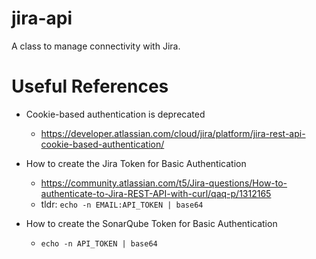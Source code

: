 # jira-api
A class to manage connectivity with Jira.

# Useful References

* Cookie-based authentication is deprecated
  + https://developer.atlassian.com/cloud/jira/platform/jira-rest-api-cookie-based-authentication/

* How to create the Jira Token for Basic Authentication
  + https://community.atlassian.com/t5/Jira-questions/How-to-authenticate-to-Jira-REST-API-with-curl/qaq-p/1312165
  + tldr: `echo -n EMAIL:API_TOKEN | base64`

* How to create the SonarQube Token for Basic Authentication
  + `echo -n API_TOKEN | base64`